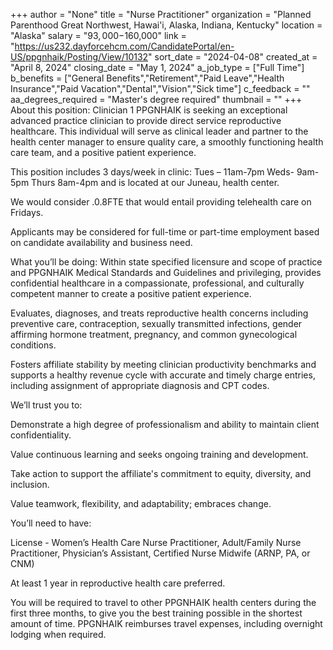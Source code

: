 +++
author = "None"
title = "Nurse Practitioner"
organization = "Planned Parenthood Great Northwest, Hawai'i, Alaska, Indiana, Kentucky"
location = "Alaska"
salary = "$93,000-$160,000"
link = "https://us232.dayforcehcm.com/CandidatePortal/en-US/ppgnhaik/Posting/View/10132"
sort_date = "2024-04-08"
created_at = "April 8, 2024"
closing_date = "May 1, 2024"
a_job_type = ["Full Time"]
b_benefits = ["General Benefits","Retirement","Paid Leave","Health Insurance","Paid Vacation","Dental","Vision","Sick time"]
c_feedback = ""
aa_degrees_required = "Master's degree required"
thumbnail = ""
+++
About this position: Clinician 1
PPGNHAIK is seeking an exceptional advanced practice clinician to provide direct service reproductive healthcare. This individual will serve as clinical leader and partner to the health center manager to ensure quality care, a smoothly functioning health care team, and a positive patient experience. 

This position includes 3 days/week in clinic: Tues – 11am-7pm Weds- 9am-5pm Thurs 8am-4pm and is located at our Juneau, health center.

We would consider .0.8FTE that would entail providing telehealth care on Fridays.

Applicants may be considered for full-time or part-time employment based on candidate availability and business need.

What you’ll be doing:
Within state specified licensure and scope of practice and PPGNHAIK Medical Standards and Guidelines and privileging, provides confidential healthcare in a compassionate, professional, and culturally competent manner to create a positive patient experience.

Evaluates, diagnoses, and treats reproductive health concerns including preventive care, contraception, sexually transmitted infections, gender affirming hormone treatment, pregnancy, and common gynecological conditions.

Fosters affiliate stability by meeting clinician productivity benchmarks and supports a healthy revenue cycle with accurate and timely charge entries, including assignment of appropriate diagnosis and CPT codes.  

We’ll trust you to:

Demonstrate a high degree of professionalism and ability to maintain client confidentiality.

Value continuous learning and seeks ongoing training and development.    

Take action to support the affiliate's commitment to equity, diversity, and inclusion. 

Value teamwork, flexibility, and adaptability; embraces change.  

 You’ll need to have:

License - Women’s Health Care Nurse Practitioner, Adult/Family Nurse Practitioner, Physician’s Assistant, Certified Nurse Midwife (ARNP, PA, or CNM) 

At least 1 year in reproductive health care preferred.

You will be required to travel to other PPGNHAIK health centers during the first three months, to give you the best training possible in the shortest amount of time. PPGNHAIK reimburses travel expenses, including overnight lodging when required. 